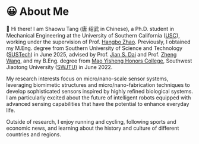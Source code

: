

# 😀 About Me

👋 Hi there! I am Shaowu Tang (唐 绍武 in Chinese), a Ph.D. student in Mechanical Engineering at the University of Southern California ([USC](https://www.usc.edu/)), working under the supervision of Prof. [Hangbo Zhao](https://viterbi.usc.edu/directory/faculty/Zhao/Hangbo). Previously, I obtained my M.Eng. degree from Southern University of Science and Technology ([SUSTech](https://www.sustech.edu.cn/en/)) in June 2025, advised by Prof. [Jian S. Dai](https://sustech.edu.cn/en/faculties/daijiansheng.html) and Prof. [Zheng Wang](https://ieeexplore.ieee.org/author/37085463419), and my B.Eng. degree from [Mao Yisheng Honors College](https://mys.swjtu.edu.cn/en/HOME.htm), Southwest Jiaotong University ([SWJTU](https://en.swjtu.edu.cn/)) in June 2022.

My research interests focus on micro/nano-scale sensor systems, leveraging biomimetic structures and micro/nano-fabrication techniques to develop sophisticated sensors inspired by highly refined biological systems. I am particularly excited about the future of intelligent robots equipped with advanced sensing capabilities that have the potential to enhance everyday life.

Outside of research, I enjoy running and cycling, following sports and economic news, and learning about the history and culture of different countries and regions.



<!-- 👋 Hi there! I am Shaowu Tang (唐 绍武 in Chinese), a 3rd-year Master’s student at Southern University of Science and Technology ([SUSTech](https://www.sustech.edu.cn/en/)). My research primarily focuses on **_Soft Robotics_** and **_Bio-inspired robotics_**, including their structural design, control, and sensing methodologies. These research works are conducted under the supervision and guidance of Prof. [Jian S. Dai](https://sustech.edu.cn/en/faculties/daijiansheng.html) and Prof. [Zheng Wang](https://ieeexplore.ieee.org/author/37085463419). Prior to this, I obtained my B.Eng. Degree in Mechatronics Engineering from [Mao Yisheng Honors College](https://mys.swjtu.edu.cn/en/HOME.htm), Southwest Jiaotong University ([SWJTU](https://en.swjtu.edu.cn/)) in June 2018.

In the Fall of 2025, I will join the University of Southern California ([USC](https://www.usc.edu/)) and focus on the interdisciplinary research areas of **_Soft Robotics_** and **_Flexible Electronics_**. -->




